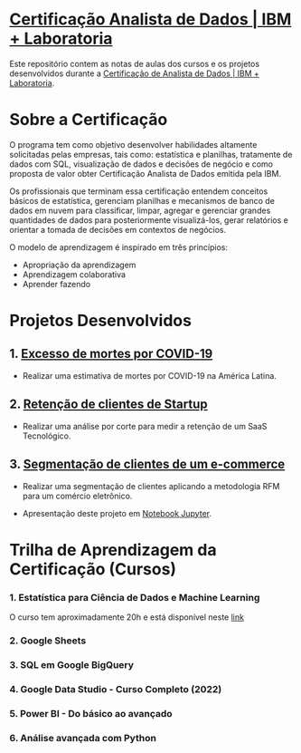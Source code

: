 #  [Certificação Analista de Dados | IBM + Laboratoria](https://www.laboratoria.la/br/certificacao-analise-de-dados)

Este repositório contem as notas de aulas dos cursos e os projetos desenvolvidos durante a [Certificação de Analista de Dados | IBM + Laboratoria](https://www.laboratoria.la/br/certificacao-analise-de-dados).

# Sobre a Certificação

O programa tem como objetivo desenvolver habilidades altamente solicitadas pelas empresas, tais como: estatística e planilhas, tratamente de dados com SQL, visualização de dados e decisões de negócio e como proposta de valor obter Certificação Analista de Dados emitida pela IBM.

Os profissionais que terminam essa certificação entendem conceitos básicos de estatística, gerenciam planilhas e mecanismos de banco de dados em nuvem para classificar, limpar, agregar e gerenciar grandes quantidades de dados para posteriormente visualizá-los, gerar relatórios e orientar a tomada de decisões em contextos de negócios.

O modelo de aprendizagem é inspirado em três princípios:

* Apropriação da aprendizagem
* Aprendizagem colaborativa
* Aprender fazendo

# Projetos Desenvolvidos

## 1. [Excesso de mortes por COVID-19](https://github.com/carlamendescms/certificacao-analista-dados-ibm-laboratoria/blob/main/projetos/01%20-%20Excesso%20de%20mortes%20por%20COVID/projeto01.md)


* Realizar uma estimativa de mortes por COVID-19 na América Latina.

## 2. [Retenção de clientes de Startup](https://github.com/carlamendescms/certificacao-analista-dados-ibm-laboratoria/blob/main/projetos/02%20-%20Reten%C3%A7%C3%A3o%20de%20startup%20tecnol%C3%B3gica/projeto02.md)

* Realizar uma análise por corte para medir a retenção de um SaaS Tecnológico.

## 3. [Segmentação de clientes de um e-commerce](https://github.com/carlamendescms/certificacao-analista-dados-ibm-laboratoria/blob/0c00d30b49be86ba221511b2124ee51ca24288f2/projetos/03%20-%20Segmenta%C3%A7%C3%A3o%20de%20clientes%20no%20ecommerce/projeto03.md)

* Realizar uma segmentação de clientes aplicando a metodologia RFM para um comércio eletrônico.

- Apresentação deste projeto em [Notebook Jupyter](https://github.com/carlamendescms/certificacao-analista-dados-ibm-laboratoria/blob/d12b1feaa9bbee8c305c5994f6e590be2fe7ec17/projetos/03%20-%20Segmenta%C3%A7%C3%A3o%20de%20clientes%20no%20ecommerce/segmentacao-clientes-ecommerce.ipynb).

# Trilha de Aprendizagem da Certificação (Cursos)

### 1. Estatística para Ciência de Dados e Machine Learning

O curso tem aproximadamente 20h e está disponível neste [link](https://ibmcsr.udemy.com/course/estatistica-para-ciencia-de-dados-machine-learning/)

### 2. Google Sheets

### 3. SQL em Google BigQuery

### 4. Google Data Studio - Curso Completo (2022)

### 5. Power BI - Do básico ao avançado

### 6. Análise avançada com Python


